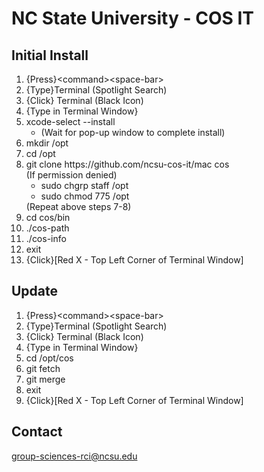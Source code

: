 # NC State University - COS IT
## Initial Install
<ol>
 <li>{Press}&lt;command&gt;&lt;space-bar&gt;</li>
 <li>{Type}Terminal (Spotlight Search)</li>
 <li>{Click} Terminal (Black Icon)</li>
 <li>{Type in Terminal Window}</li>
 <li>xcode-select --install<br>
   <ul>
     <li>(Wait for pop-up window to complete install)</li>
   </ul>
</li>
 <li>mkdir /opt</li>
 <li>cd /opt</li>
 <li>git clone https://github.com/ncsu-cos-it/mac cos<br>
 (If permission denied)<br>
   <ul>
   <li>sudo chgrp staff /opt</li>
   <li>sudo chmod 775 /opt</li>
   </ul>
  (Repeat above steps 7-8)</li>
 <li>cd cos/bin</li>
 <li>./cos-path</li>
 <li>./cos-info</li>
 <li>exit</li>
 <li>{Click}[Red X - Top Left Corner of Terminal Window]</li>
</ol>

## Update 
<ol>
 <li>{Press}&lt;command&gt;&lt;space-bar&gt;</li>
 <li>{Type}Terminal (Spotlight Search)</li>
 <li>{Click} Terminal (Black Icon)</li>
 <li>{Type in Terminal Window}</li>
 <li>cd /opt/cos</li>
 <li>git fetch</li>
 <li>git merge</li>
 <li>exit</li>
 <li>{Click}[Red X - Top Left Corner of Terminal Window]</li>
</ol>

## Contact
<a href="mailto:group-sciences-rci@ncsu.edu">group-sciences-rci@ncsu.edu</a><br>
